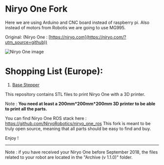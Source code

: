 # Niryo One Fork


Here we are using Arduino and CNC board instead of raspberry pi. Also instead of motors from Robotis we are going to use MG995. 


Original: (Niryo One : [https://niryo.com](https://niryo.com/?utm_source=github))

![Niryo One image](https://niryo.com/wp-content/uploads/2018/09/niryo_one_with_gripper1.jpg)

# Shopping List (Europe):

1. [Base Stepper](https://www.amazon.pl/STEPPERONLINE-silnik-krokowy-drukarki-opakowanie/dp/B0B93HTR87/ref=sr_1_7?__mk_pl_PL=%C3%85M%C3%85%C5%BD%C3%95%C3%91&crid=3826TTZYIT2T0&keywords=nema+17&qid=1683641995&sprefix=nema+17+%2Caps%2C112&sr=8-7)

This repository contains STL files to print Niryo One with a 3D printer.

Note : **You need at least a 200mm\*200mm\*200mm 3D printer to be able to print all the parts.**

You can find Niryo One ROS stack here : https://github.com/NiryoRobotics/niryo_one_ros 
This fork is meant to be truly open source, meaning that all parts should be easy to find and buy. 

Enjoy !

---

Note : if you have received your Niryo One before September 2018, the files related to your robot are located in the "Archive (v 1.1.0)" folder.
